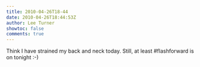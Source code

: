 ```yaml
---
title: 2010-04-26T18-44
date: 2010-04-26T18:44:53Z
author: Lee Turner
showtoc: false
comments: true
---
```


Think I have strained my back and neck today.  Still, at least #flashforward is on tonight :-)

